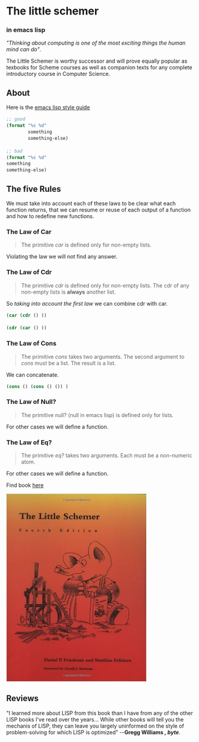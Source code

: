 # The little schemer
### in emacs lisp
_"Thinking about computing is one of the most exciting things the human mind can do"_.

The Little Schemer is worthy successor and will prove equally popular as texbooks for Scheme courses as well as companion texts for any complete introductory course in Computer Science.


## About

Here is the [emacs lisp style guide](https://github.com/bbatsov/emacs-lisp-style-guide)

```lisp
;; good
(format "%s %d"
	    something
	    something-else)

;; bad
(format "%s %d"
something
something-else)
```

## The five Rules

We must take into account each of these laws to be clear what each function
returns, that we can resume or reuse of each output of a function and how to
redefine new functions.

### The Law of Car

> The primitive _car_ is defined only for non-empty lists.

Violating the law we will not find any answer.

### The Law of Cdr

> The primitive _cdr_ is defined only for non-empty lists. The cdr of any
> non-empty lists is __always__ another list.

So _taking into account the first law_ we can combine cdr with car.
```lisp
(car (cdr () ))

(cdr (car () ))
```

### The Law of Cons

> The primitive _cons_ takes two arguments.
> The second argument to _cons_ must be a list.
> The result is a list.

We can concatenate.

```lisp
(cons () (cons () ()) )
```

### The Law of Null?

> The primitive null? (null in emacs lisp) is defined only for lists.

For other cases we will define a function.

### The Law of Eq?

> The primitive _eq?_ takes two arguments.
> Each must be a non-numeric atom.

For other cases we will define a function.

Find book [here](https://www.amazon.com/Little-Schemer-Daniel-P-Friedman/dp/0262560992)

![My_little_Schemer](https://github.com/Nicerova7/Emacslisp-my-little-schemer/blob/master/img/mylittle.jpg)

## Reviews

"I learned more about LISP from this book than I have from any of the other LISP books I've read over the years... While other books will tell you the mechanis of LISP, they can leave you largely uninformed on the style of problem-solving for which LISP is optimized"
   	   	      --**Gregg Williams _, byte_**.
